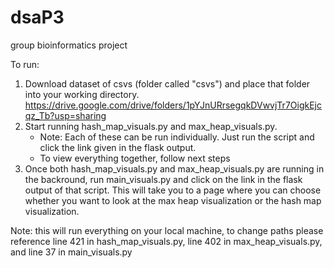 # dsaP3
group bioinformatics project

To run:
1) Download dataset of csvs (folder called "csvs") and place that folder into your working directory.
     https://drive.google.com/drive/folders/1pYJnURrsegqkDVwvjTr7OigkEjcqz_Tb?usp=sharing
2) Start running hash_map_visuals.py and max_heap_visuals.py.
   * Note: Each of these can be run individually. Just run the script and click the link given in the flask output.
   * To view everything together, follow next steps
3) Once both hash_map_visuals.py and max_heap_visuals.py are running in the backround, run main_visuals.py and click on the link in the flask output of that script. This will take you to a page where you can choose whether you want to look at the max heap visualization or the hash map visualization.


Note: this will run everything on your local machine, to change paths please reference line 421 in hash_map_visuals.py, line 402 in max_heap_visuals.py, and line 37 in main_visuals.py
